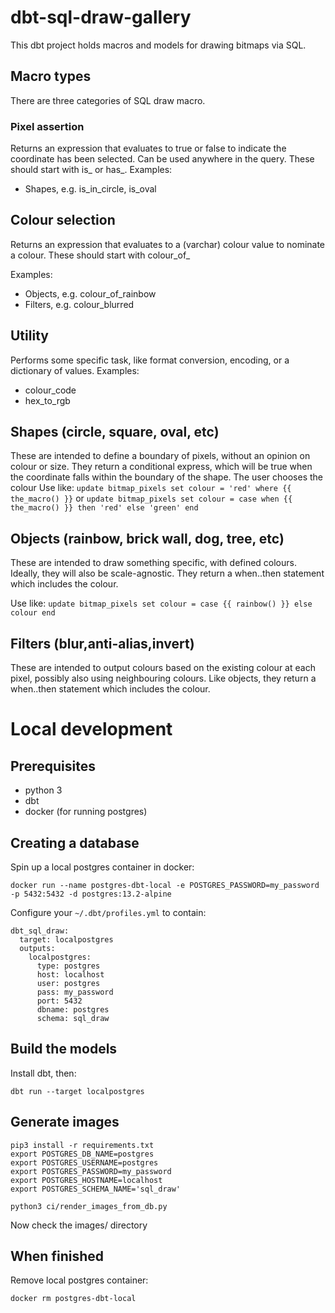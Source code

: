 # dbt-sql-draw-gallery

This dbt project holds macros and models for drawing bitmaps via SQL.

## Macro types
There are three categories of SQL draw macro.

### Pixel assertion
Returns an expression that evaluates to true or false to indicate the coordinate has been selected. Can be used anywhere in the query.
These should start with is_ or has_.
Examples:
 - Shapes, e.g. is_in_circle, is_oval

## Colour selection
Returns an expression that evaluates to a (varchar) colour value to nominate a colour.
These should start with colour_of_

Examples:
- Objects, e.g. colour_of_rainbow
- Filters, e.g. colour_blurred

## Utility
Performs some specific task, like format conversion, encoding, or a dictionary of values.
Examples:
- colour_code
- hex_to_rgb

## Shapes (circle, square, oval, etc)
These are intended to define a boundary of pixels, without an opinion on colour or size.
They return a conditional express, which will be true when the coordinate falls within the boundary of the shape. The user chooses the colour
Use like: 
`update bitmap_pixels set colour = 'red' where {{ the_macro() }}`
or
`update bitmap_pixels set colour = case when {{ the_macro() }} then 'red' else 'green' end`

## Objects (rainbow, brick wall, dog, tree, etc)
These are intended to draw something specific, with defined colours. Ideally, they will also be scale-agnostic.
They return a when..then statement which includes the colour.

Use like:
`update bitmap_pixels set colour = case {{ rainbow() }} else colour end`

## Filters (blur,anti-alias,invert)
These are intended to output colours based on the existing colour at each pixel, possibly also using neighbouring colours.
Like objects, they return a when..then statement which includes the colour.

# Local development

## Prerequisites
- python 3
- dbt
- docker (for running postgres)

## Creating a database

Spin up a local postgres container in docker:
```
docker run --name postgres-dbt-local -e POSTGRES_PASSWORD=my_password -p 5432:5432 -d postgres:13.2-alpine
```

Configure your `~/.dbt/profiles.yml` to contain:

```
dbt_sql_draw:
  target: localpostgres
  outputs:
    localpostgres:
      type: postgres
      host: localhost
      user: postgres
      pass: my_password
      port: 5432
      dbname: postgres
      schema: sql_draw
```

## Build the models
Install dbt, then:
```
dbt run --target localpostgres
```
## Generate images

```
pip3 install -r requirements.txt
export POSTGRES_DB_NAME=postgres
export POSTGRES_USERNAME=postgres
export POSTGRES_PASSWORD=my_password
export POSTGRES_HOSTNAME=localhost
export POSTGRES_SCHEMA_NAME='sql_draw'

python3 ci/render_images_from_db.py
```

Now check the images/ directory

## When finished
Remove local postgres container:
```
docker rm postgres-dbt-local
```




